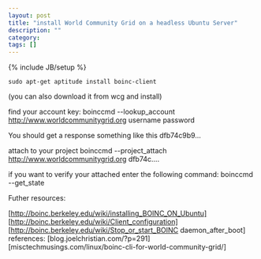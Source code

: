 ```yaml
---
layout: post
title: "install World Community Grid on a headless Ubuntu Server"
description: ""
category: 
tags: []
---
```

{% include JB/setup %}

    sudo apt-get aptitude install boinc-client
(you can also download it from wcg and install)

find your account key:
    boinccmd --lookup_account http://www.worldcommunitygrid.org username password
    
You should get a response something like this
dfb74c9b9...

attach to your project
    boinccmd --project_attach http://www.worldcommunitygrid.org dfb74c....
    
if you want to verify your attached enter the following command:
    boinccmd --get_state

Futher resources:

[http://boinc.berkeley.edu/wiki/installing_BOINC_ON_Ubuntu]
[http://boinc.berkeley.edu/wiki/Client_configuration]
[http://boinc.berkeley.edu/wiki/Stop_or_start_BOINC daemon_after_boot]
references:
[blog.joelchristian.com/?p=291]
[misctechmusings.com/linux/boinc-cli-for-world-community-grid/]
